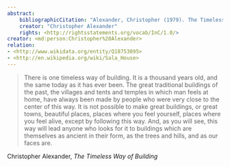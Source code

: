 ```yaml
---
abstract:
    bibliographicCitation: "Alexander, Christopher (1979). The Timeless Way of Building. Oxford University Press. ISBN 978-0-19-502402-9."
    creator: "Christopher Alexander"
    rights: <http://rightsstatements.org/vocab/InC/1.0/>
creator: <md:person:Christopher%20Alexander>
relation:
- <http://www.wikidata.org/entity/Q18753095>
- <http://en.wikipedia.org/wiki/Sala_House>
---
```


> There is one timeless way of building. It is a thousand years old, and the same today as it has ever been. The great traditional buildings of the past, the villages and tents and temples in which man feels at home, have always been made by people who were very close to the center of this way. It is not possible to make great buildings, or great towns, beautiful places, places where you feel yourself, places where you feel alive, except by following this way. And, as you will see, this way will lead anyone who looks for it to buildings which are themselves as ancient in their form, as the trees and hills, and as our faces are.

Christopher Alexander, _The Timeless Way of Building_